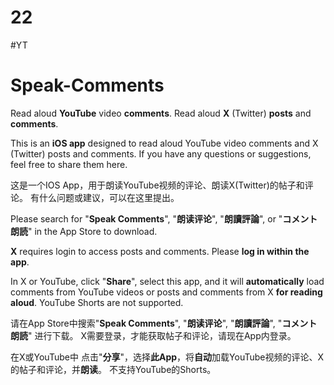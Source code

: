 # 22
#YT
# Speak-Comments
Read aloud **YouTube** video **comments**. Read aloud **X** (Twitter) **posts** and **comments**.


This is an **iOS app** designed to read aloud YouTube video comments and X (Twitter) posts and comments.
If you have any questions or suggestions, feel free to share them here.

这是一个IOS App，用于朗读YouTube视频的评论、朗读X(Twitter)的帖子和评论。
有什么问题或建议，可以在这里提出。



Please search for "**Speak Comments**", "**朗读评论**", "**朗讀評論**", or "**コメント朗読**" in the App Store to download.

**X** requires login to access posts and comments. Please **log in within the app**.

In X or YouTube, click "**Share**", select this app, and it will **automatically** load comments from YouTube videos or posts and comments from X **for reading aloud**.
YouTube Shorts are not supported.

请在App Store中搜索"**Speak Comments**", "**朗读评论**", "**朗讀評論**",  "**コメント朗読**" 进行下载。
X需要登录，才能获取帖子和评论，请现在App内登录。

在X或YouTube中 点击"**分享**"，选择**此App**，将**自动**加载YouTube视频的评论、X的帖子和评论，并**朗读**。
不支持YouTube的Shorts。
